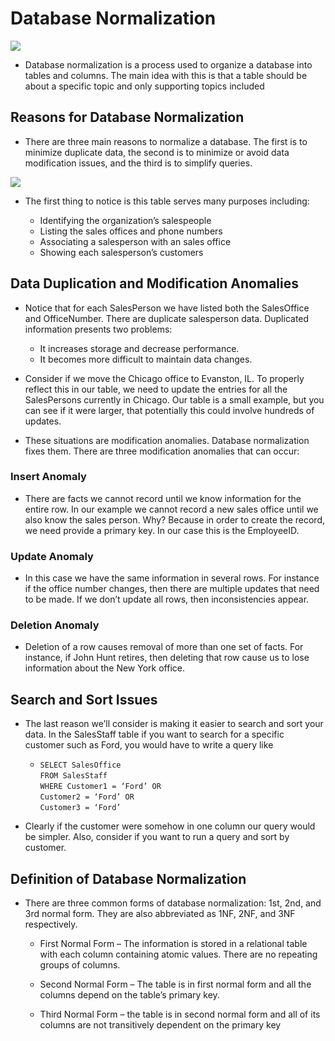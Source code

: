 # Database Normalization

![](https://i.ytimg.com/vi/xoTyrdT9SZI/hqdefault.jpg)
* Database normalization is a process used to organize a database into tables and columns.  The main idea with this is that a table should be about a specific topic and only supporting topics included

## Reasons for Database Normalization

* There are three main reasons to normalize a database.  The first is to minimize duplicate data, the second is to minimize or avoid data modification issues, and the third is to simplify queries. 


![](https://www.essentialsql.com/wp-content/uploads/2014/06/Intro-Table-Not-Normalized.png)

* The first thing to notice is this table serves many purposes including:

  * Identifying the organization’s salespeople
  * Listing the sales offices and phone numbers
  * Associating a salesperson with an sales office
  * Showing each salesperson’s customers

## Data Duplication and Modification Anomalies

* Notice that for each SalesPerson we have listed both the SalesOffice and OfficeNumber. There are duplicate salesperson data. Duplicated information presents two problems:

  * It increases storage and decrease performance.
  * It becomes more difficult to maintain data changes.
* Consider if we move the Chicago office to Evanston, IL. To properly reflect this in our table, we need to update the entries for all the SalesPersons currently in Chicago.  Our table is a small example, but you can see if it were larger, that potentially this could involve hundreds of updates.

* These situations are modification anomalies. Database normalization fixes them. There are three modification anomalies that can occur:

### Insert Anomaly

* There are facts we cannot record until we know information for the entire row.  In our example we cannot record a new sales office until we also know the sales person.  Why?  Because in order to create the record, we need provide a primary key.  In our case this is the EmployeeID.

### Update Anomaly

* In this case we have the same information in several rows. For instance if the office number changes, then there are multiple updates that need to be made.  If we don’t update all rows, then inconsistencies appear.

### Deletion Anomaly

* Deletion of a row causes removal of more than one set of facts.  For instance, if John Hunt retires, then deleting that row cause us to lose information about the New York office.

## Search and Sort Issues

* The last reason we’ll consider is making it easier to search and sort your data.  In the SalesStaff table if you want to search for a specific customer such as Ford, you would have to write a query like

  * `SELECT SalesOffice`</br>
`FROM SalesStaff`</br>
`WHERE Customer1 = ‘Ford’ OR`</br>
      `Customer2 = ‘Ford’ OR`</br>
      `Customer3 = ‘Ford’`
* Clearly if the customer were somehow in one column our query would be simpler.  Also, consider if you want to run a query and sort by customer. 

## Definition of Database Normalization

* There are three common forms of database normalization: 1st, 2nd, and 3rd normal form. They are also abbreviated as 1NF, 2NF, and 3NF respectively. 
  
  * First Normal Form – The information is stored in a relational table with each column containing atomic values. There are no repeating groups of columns.
  
  * Second Normal Form – The table is in first normal form and all the columns depend on the table’s primary key.
  
  * Third Normal Form – the table is in second normal form and all of its columns are not transitively dependent on the primary key
